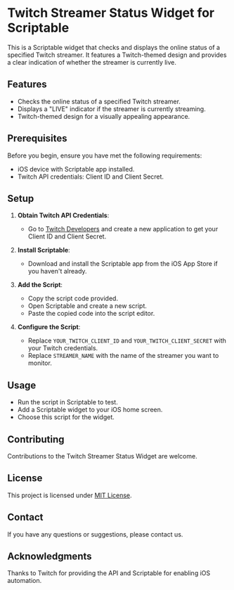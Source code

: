 # Twitch Streamer Status Widget for Scriptable

This is a Scriptable widget that checks and displays the online status of a specified Twitch streamer. It features a Twitch-themed design and provides a clear indication of whether the streamer is currently live.

## Features

- Checks the online status of a specified Twitch streamer.
- Displays a "LIVE" indicator if the streamer is currently streaming.
- Twitch-themed design for a visually appealing appearance.

## Prerequisites

Before you begin, ensure you have met the following requirements:

- iOS device with Scriptable app installed.
- Twitch API credentials: Client ID and Client Secret.

## Setup

1. **Obtain Twitch API Credentials**:
   - Go to [Twitch Developers](https://dev.twitch.tv/console/apps) and create a new application to get your Client ID and Client Secret.

2. **Install Scriptable**:
   - Download and install the Scriptable app from the iOS App Store if you haven't already.

3. **Add the Script**:
   - Copy the script code provided.
   - Open Scriptable and create a new script.
   - Paste the copied code into the script editor.

4. **Configure the Script**:
   - Replace `YOUR_TWITCH_CLIENT_ID` and `YOUR_TWITCH_CLIENT_SECRET` with your Twitch credentials.
   - Replace `STREAMER_NAME` with the name of the streamer you want to monitor.

## Usage

- Run the script in Scriptable to test.
- Add a Scriptable widget to your iOS home screen.
- Choose this script for the widget.

## Contributing

Contributions to the Twitch Streamer Status Widget are welcome.

## License

This project is licensed under [MIT License](LICENSE).

## Contact

If you have any questions or suggestions, please contact us.

## Acknowledgments

Thanks to Twitch for providing the API and Scriptable for enabling iOS automation.
